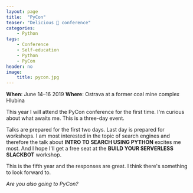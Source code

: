 ```yaml
---
layout: page
title:  "PyCon"
teaser: "Delicious 🥧 conference"
categories:
    - Python
tags:
    - Conference
    - Self-education
    - Python
    - PyCon
header: no
image:
    title: pycon.jpg
---
```


**When**: June 14–16 2019
**Where**: Ostrava at a former coal mine complex Hlubina


This year I will attend the PyCon conference for the first time. I'm curious about what awaits me. This is a three-day event.

Talks are prepared for the first two days.
Last day is prepared for workshops.
I am most interested in the topic of search engines and therefore the talk about **INTRO TO SEARCH USING PYTHON** excites me most. And I hope I'll get a free seat at the **BUILD YOUR SERVERLESS SLACKBOT** workshop.

This is the fifth year and the responses are great. I think there's something to look forward to.

*Are you also going to PyCon?*